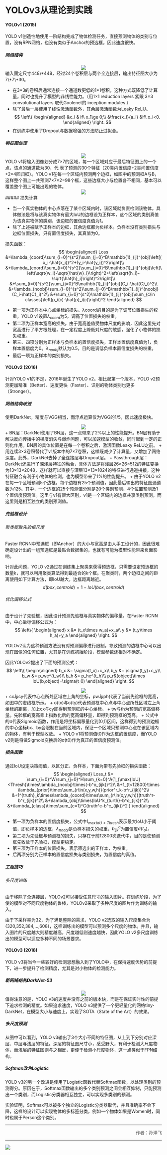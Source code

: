 # YOLOv3从理论到实践

#### YOLOv1 (2015)

YOLO v1创造性地使用一阶结构完成了物体检测任务，直接预测物体的类别与位置，没有RPN网络，也没有类似于Anchor的预选框，因此速度很快。

##### 网络结构

<center><img src="yolo1.png"></center>
输入固定尺寸448\*448，经过24个卷积层与两个全连接层，输出特征图大小为7\*7\*30。

 + 在3\*3的卷积后通常连接一个通道数更低的1\*1卷积，这种方式既降低了计算量，同时也提升了模型的非线性能力。（用1×1 reduction layers 紧跟 3×3 convolutional layers 取代Goolenet的 inception modules ）
 + 除了最后一层使用了线性激活函数外，其余层激活函数为Leaky ReLU。
    $$
    \left\{
    \begin{aligned}
    &x_i & if\ x_1\ge 0;\\
    &\frac{x_i}{a_i} &if\ x_i<0.
    \end{aligned}
    \right.
    $$
 + 在训练中使用了Dropout与数据增强的方法防止过拟合。

##### 特征图处理

<center><img src="yolo2.png"></center>
YOLO v1将输入图像划分成7×7的区域，每一个区域对应于最后特征图上的一个点，该点的通道数为30，代
表了预测的30个特征（20类内置信度+2类间置信度+2*4回归框）。YOLO v1在每一个区域内预测两个边框，如图中的预测框A与B，这样整个图上一共预测7×7×2=98个框，这些边框大小与位置各不相同，基本可以覆盖整个图上可能出现的物体。

<center><img src="yolo3.png"></center>
##### 损失计算

 + 当一个真实物体的中心点落在了某个区域内时，该区域就负责检测该物体。具体做法是将与该真实物体有最大IoU的边框设为正样本，这个区域的类别真值为该真实物体的类别，该边框的置信度真值为1。
 + 除了上述被赋予正样本的边框，其余边框都为负样本。负样本没有类别损失与边框位置损失，只有置信度损失，其真值为0。

损失函数：
$$
\begin{aligned}
Loss 
&=\lambda_{coord}\sum_{i=0}^{s^2}\sum_{j=0}^B\mathbb{1}_{ij}^{obj}\left[(x_i-\hat{x_i})^2+(y_i-\hat{y_i})^2\right]\\
&+\lambda_{coord}\sum_{i=0}^{s^2}\sum_{j=0}^B\mathbb{1}_{ij}^{obj}\left[\left(\sqrt{w_i}-\sqrt{\hat{w}_i}\right)^2+\left(\sqrt{h_i}-\sqrt{\hat{h}_i}\right)^2\right]\\
&+\sum_{i=0}^{s^2}\sum_{j=0}^B\mathbb{1}_{ij}^{obj}(C_i-\hat{C}_i)^2\\
&+\lambda_{noobj}\sum_{i=0}^{s^2}\sum_{j=0}^B\mathbb{1}_{ij}^{noobj}(C_i-\hat{C}_i)^2\\
&+\sum_{i=0}^{s^2}\mathbb{1}_{ij}^{obj}\sum_{c\in classes}\left(p_i(c)-\hat{p}_i(c)\right)^2
\end{aligned}
$$

 + 第一项为正样本中心点坐标的损失。λcoord的目的是为了调节位置损失的权重，YOLO v1设置$λ_{coord}$为5，调高了位置损失的权重。
 + 第二项为正样本宽高的损失。由于宽高差值受物体尺度的影响，因此这里先对宽高进行了平方根处理，在一定程度上降低对尺度的敏感，强化了小物体的损失权重。
 + 第三、四项分别为正样本与负样本的置信度损失，正样本置信度真值为1，负样本置信度为0。$λ_{noobj}$默认为0.5，目的是调低负样本置信度损失的权重。
 + 最后一项为正样本的类别损失。

#### YOLOv2 (2016)

针对YOLO v1的不足，2016年诞生了YOLO v2。相比起第一个版本，YOLO v2预测更加精准（Better）、速度更快（Faster）、识别的物体类别也更多（Stronger）。

##### 网络结构改进

使用DarkNet，精度与VGG相当，而浮点运算仅为VGG的1/5，因此速度极快。

<center><img src="yolo4.png"></center>
 + BN层：DarkNet使用了BN层，这一点带来了2%以上的性能提升。BN层有助于解决反向传播中的梯度消失与爆炸问题，可以加速模型的收敛，同时起到一定的正则化作用。BN层的具体位置是在每一个卷积之后，激活函数Leaky ReLU之前。
 + 用连续3×3卷积替代了v1版本中的7×7卷积，这样既减少了计算量，又增加了网络深度。此外，DarkNet去掉了全连接层与Dropout层。
 + Passthrough层：DarkNet还进行了深浅层特征的融合，具体方法是将浅层26×26×512的特征变换为13×13×2048，这样就可以直接与深层13×13×1024的特征进行通道拼接。这种特征融合有利于小物体的检测，也为模型带来了1%的性能提升。
 + 由于YOLO v2在每一个区域预测5个边框，每个边框有25个预测值，因此最后输出的特征图通道数为125。其中，一个边框的25个预测值分别是20个类别预测、4个位置预测及1个置信度预测值。这里与v1有很大区别，v1是一个区域内的边框共享类别预测，而这里则是相互独立的类别预测值。

##### 先验框设计

###### 聚类提取先验框尺度

Faster RCNN中预选框（即Anchor）的大小与宽高是由人手工设计的，因此很难确定设计出的一组预选框是最贴合数据集的，也就有可能为模型性能带来负面影响。

针对此问题，YOLO v2通过在训练集上聚类来获得预选框，只需要设定预选框的数量k，就可以利用聚类算法得到最适合的k个框。在聚类时，两个边框之间的距离使用如下计算方法，即IoU越大，边框距离越近。
$$
d(box,centroid)=1-IoU(box,centroid)
$$

###### 优化偏移公式

由于设计了先验框，因此设计预测先验框与真实物体的偏移量。在Faster RCNN中，中心坐标偏移公式为：
$$
\left\{
    \begin{aligned}
    x &= (t_x\times w_a)+x_a\\
    y &= (t_y\times h_a)+y_a
    \end{aligned}
    \right.
$$

YOLOv2认为这种预测方法没有对预测偏移进行限制，导致预测的边框中心可以出现在图像的任何位置，尤其是在训练初始阶段，模型参数还相对不确定。

因此YOLOv2提出了下面的预测公式：
$$
\left\{
    \begin{aligned}
    b_x &= \sigma(t_x)+c_x\\
    b_y &= \sigma(t_y)+c_y\\
    b_w &= p_we^{t_w}\\
    b_h &= p_he^{t_h}\\
    p_r&(object)\times IoU(b,object)=\sigma(t_0)
    \end{aligned}
    \right.
$$

<center><img src="yolo5.png"></center>
 + cx与cy代表中心点所处区域左上角的坐标，pw与ph代表了当前先验框的宽高，如图中的虚线框所示。
 + σ(tx)与σ(ty)代表预测框中心点与中心点所处区域左上角坐标的距离，加上cx与cy即得到预测框的中心坐标。
 + tw与th为预测的宽高偏移量。先验框的宽高乘上指数化后的宽高偏移量，即得到预测框的宽高。
 + 公式中的σ代表Sigmoid函数，作用是将坐标偏移量化到(0,1)区间，这样得到的预测边框的中心坐标bx、by会限制在当前区域内，保证一个区域只预测中心点在该区域内的物体，有利于模型收敛。
 + YOLO v1将预测值t0作为边框的置信度，而YOLO v2则是将做Sigmoid变换后的σ(t0)作为真正的置信度预测值。

##### 损失函数

通过IoU设定决策阈值，以区分正、负样本，下面为带有先验框的损失函数：
$$
\begin{aligned}
Loss_t &= \sum_{i=0}^W\sum_{j=0}^H\sum_{k=0}^A(1_{\max{IoU}<Thresh}\times\lambda_{noobj}\times(-b^o_{ijk})^2\\
&+1_{t<12800}\times \lambda_{prior}\times\sum_{r\in(x,y,w,h)}(prior^r_k-b^r_{ijk})^2\\
&+1^{truth}_k\times\lambda_{coord}\times\sum_{r\in(x,y,w,h)}(truth^r-b^r_{ijk})^2\\
&+\lambda_{obj}\times(IoU^k_{turth}-b^o_{ijk})^2\\
&+\lambda_{class}\times\sum_{c=1}^C(truth^c-b^c_{ijk})^2
)
\end{aligned}
$$

 + 第一项为负样本的置信度损失，公式中$1_{\max{IoU}<Thresh}$表示最大IoU小于阈值，即负样本的边框，$λ_{noobj}$是负样本损失的权重，$b^o_{ijk}$为置信度$σ(t_o)$。
 + 第二项为先验框与预测框的损失，只存在于前12800次迭代中，目的是使预测框先收敛于先验框，模型更稳定。
 + 第三项为正样本的位置损失，表示筛选出的正样本，为权重。
 + 后两项分别为正样本的置信度损失与类别损失，为置信度的真值。

##### 工程技巧

###### 多尺度训练

由于移除了全连接层，YOLOv2可以接受任意尺寸的输入图片。在训练阶段，为了使的模型对不同尺度物体的鲁棒，YOLOv2采取了多种尺度的图片作为训练的输入。

由于下采样率为32，为了满足整除的需求，YOLO v2选取的输入尺度集合为{320,352,384,...,608}，这样训练出的模型可以预测多个尺度的物体。并且，输入图片的尺度越大则精度越高，尺度越低则速度越快，因此YOLO v2多尺度训练出的模型可以适应多种不同的场景要求。

#### YOLOv3 (2018)

YOLO v3将当今一些较好的检测思想融入到了YOLO中，在保持速度优势的前提下，进一步提升了检测精度，尤其是对小物体的检测能力。

##### 新网络结构DarkNet-53

<center><img src="yolo6.png"></center>
值得注意的是，YOLO v3的速度并没有之前的版本快，而是在保证实时性的前提下追求检测的精度。如果追求速度，YOLO v3提供了一个更轻量化的网络tiny-DarkNet，在模型大小与速度上，实现了SOTA（State of the Art）的效果。

##### 多尺度预测

从图中可以看到，YOLO v3输出了3个大小不同的特征图，从上到下分别对应深层、中层与浅层的特征。深层的特征图尺寸小，感受野大，有利于检测大尺度物体，而浅层的特征图则与之相反，更便于检测小尺度物体，这一点类似于FPN结构。

##### Softmax改为Logistic

YOLO v3的另一个改进是使用了Logistic函数代替Softmax函数，以处理类别的预测得分。原因在于，Softmax函数输出的多个类别预测之间会相互抑制，只能预测出一个类别，而Logistic分类器相互独立，可以实现多类别的预测。

实验证明，Softmax可以被多个独立的Logistic分类器取代，并且准确率不会下降，这样的设计可以实现物体的多标签分类，例如一个物体如果是Women时，同时也属于Person这个类别。

---

<p align='right'><font color=gray><strong>作者：孙泽飞</strong></font></p>

---

<img src='https://cdn.img.wenhairu.com/images/2020/10/18/CbAIj.png'  >

